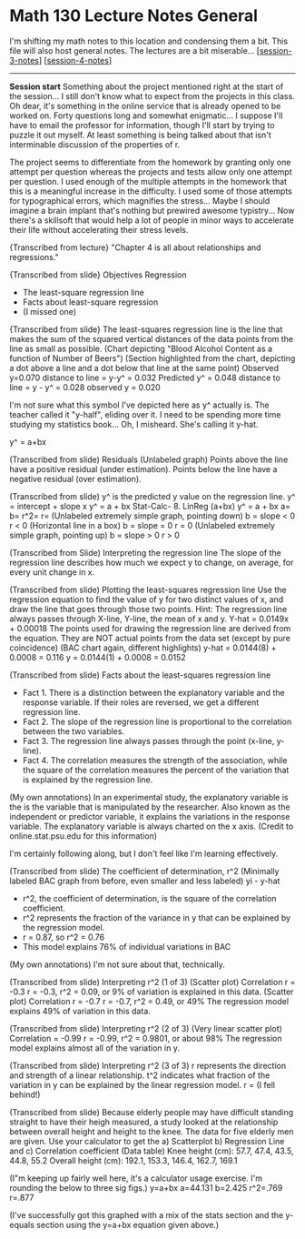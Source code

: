 # Math 130 Lecture Notes General

I'm shifting my math notes to this location and condensing them a bit.  This file will also host general notes.  The lectures are a bit miserable...
[[session-3-notes]]
[[session-4-notes]]

---
**Session start**
Something about the project mentioned right at the start of the session...  I still don't know what to expect from the projects in this class.  Oh dear, it's something in the online service that is already opened to be worked on.  Forty questions long and somewhat enigmatic...  I suppose I'll have to email the professor for information, though I'll start by trying to puzzle it out myself.  At least something is being talked about that isn't interminable discussion of the properties of r.

The project seems to differentiate from the homework by granting only one attempt per question whereas the projects and tests allow only one attempt per question.  I used enough of the multiple attempts in the homework that this is a meaningful increase in the difficulty.  I used some of those attempts for typographical errors, which magnifies the stress...  Maybe I should imagine a brain implant that's nothing but prewired awesome typistry... Now there's a skillsoft that would help a lot of people in minor ways to accelerate their life without accelerating their stress levels.

{Transcribed from lecture}
"Chapter 4 is all about relationships and regressions."

{Transcribed from slide}
Objectives
Regression
* The least-square regression line
* Facts about least-square regression
* (I missed one)

{Transcribed from slide}
The least-squares regression line is the line that makes the sum of the squared vertical distances of the data points from the line as small as possible.
(Chart depicting "Blood Alcohol Content as a function of Number of Beers")
(Section highlighted from the chart, depicting a dot above a line and a dot below that line at the same point)
Observed y=0.070
distance to line = y-y^ = 0.032
Predicted y^ = 0.048
distance to line = y - y^ = 0.028
observed y = 0.020

I'm not sure what this symbol I've depicted here as y^ actually is.  The teacher called it "y-half", eliding over it.  I need to be spending more time studying my statistics book...  Oh, I misheard.  She's calling it y-hat.

y^ = a+bx

(Transcribed from slide)
Residuals
(Unlabeled graph)
Points above the line have a positive residual (under estimation).
Points below the line have a negative residual (over estimation).

(Transcribed from slide)
y^ is the predicted y value on the regression line.
y^ = intercept + slope x
y^ = a + bx
Stat-Calc- 8. LinReg (a+bx)
y^ = a + bx
a=
b=
r^2=
r=
(Unlabeled extremely simple graph, pointing down)
b = slope < 0
r < 0
(Horizontal line in a box)
b = slope = 0
r = 0
(Unlabeled extremely simple graph, pointing up)
b = slope > 0
r > 0

(Transcribed from Slide)
Interpreting the regression line
The slope of the regression line describes how much we expect y to change, on average, for every unit change in x.

(Transcribed from slide)
Plotting the least-squares regression line
Use the regression equation to find the value of y for two distinct values of x, and draw the line that goes through those two points.
Hint: The regression line always passes through X-line, Y-line, the mean of x and y.
Y-hat = 0.0149x + 0.00018
The points used for drawing the regression line are derived from the equation.
They are NOT actual points from the data set (except by pure coincidence)
(BAC chart again, different highlights)
y-hat = 0.0144(8) + 0.0008 = 0.116
y = 0.0144(1) + 0.0008 = 0.0152

(Transcribed from slide)
Facts about the least-squares regression line
* Fact 1. There is a distinction between the explanatory variable and the response variable.  If their roles are reversed, we get a different regression line.
* Fact 2. The slope of the regression line is proportional to the correlation between the two variables.
* Fact 3. The regression line always passes through the point (x-line, y-line).
* Fact 4. The correlation measures the strength of the association, while the square of the correlation measures the percent of the variation that is explained by the regression line.

(My own annotations)
In an experimental study, the explanatory variable is the is the variable that is manipulated by the researcher.  Also known as the independent or predictor variable, it explains the variations in the response variable.  The explanatory variable is always charted on the x axis.  (Credit to online.stat.psu.edu for this information)

I'm certainly following along, but I don't feel like I'm learning effectively.

(Transcribed from slide)
The coefficient of determination, r^2
(Minimally labeled BAC graph from before, even smaller and less labeled)
yi - y-hat
* r^2, the coefficient of determination, is the square of the correlation coefficient.
* r^2 represents the fraction of the variance in y that can be explained by the regression model.
* r = 0.87, so r^2 = 0.76
* This model explains 76% of individual variations in BAC

(My own annotations)
I'm not sure about that, technically.

(Transcribed from slide)
Interpreting r^2 (1 of 3)
(Scatter plot)
Correlation r = -0.3
r = -0.3, r^2 = 0.09, or 9% of variation is explained in this data.
(Scatter plot)
Correlation r = -0.7
r = -0.7, r^2 = 0.49, or 49%
The regression model explains 49% of variation in this data.

(Transcribed from slide)
Interpreting r^2 (2 of 3)
(Very linear scatter plot)
Correlation = -0.99
r = -0.99, r^2 = 0.9801, or about 98%
The regression model explains almost all of the variation in y.

(Transcribed from slide)
Interpreting r^2 (3 of 3)
r represents the direction and strength of a linear relationship.
t^2 indicates what fraction of the variation in y can be explained by the linear regression model.
r =
(I fell behind!)

(Transcribed from slide)
Because elderly people may have difficult standing straight to have their heigh measured, a study looked at the relationship between overall height and height to the knee.  The data for five elderly men are given.  Use your calculator to get the
a) Scatterplot  b) Regression Line and c) Correlation coefficient
(Data table)
Knee height (cm): 57.7, 47.4, 43.5, 44.8, 55.2
Overall height (cm): 192.1, 153.3, 146.4, 162.7, 169.1

(I"m keeping up fairly well here, it's a calculator usage exercise.  I'm rounding the below to three sig figs.)
y=a+bx
a=44.131
b=2.425
r^2=.769
r=.877

(I've successfully got this graphed with a mix of the stats section and the y-equals section using the y=a+bx equation given above.)


[//begin]: # "Autogenerated link references for markdown compatibility"
[session-3-notes]: session-3-notes "Session 3 Notes"
[session-4-notes]: session-4-notes "Session 4 Notes"
[//end]: # "Autogenerated link references"